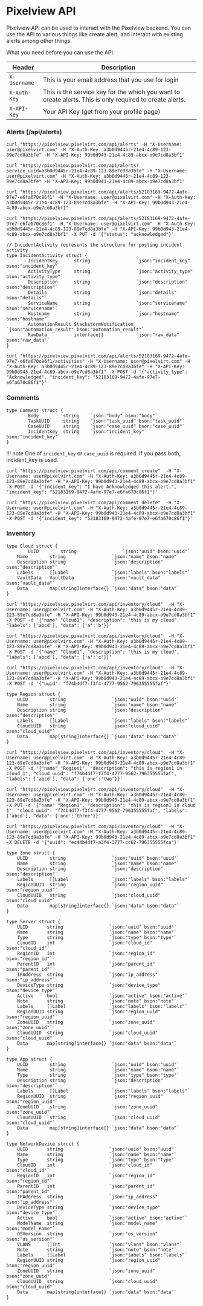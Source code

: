 # Pixelview API

Pixelview API can be used to interact with the Pixelview backend. You can use the API to various
things like create alert, and interact with existing alerts among other things.

What you need before you can use the API.

| Header       | Description                          |
| -------------| ------------------------------------ |
| `X-Username` | This is your email address that you use for login  |
| `X-Auth-Key` | This is the service key for the which you want to create alerts. This is only required to create alerts. |
| `X-API-Key`  | Your API Key (get from your profile page) |


### Alerts (/api/alerts)

``` shell title="Get all open alerts"
curl "https://pixelview.pixelvirt.com/api/alerts" -H "X-Username: user@pixelvirt.com" -H "X-Auth-Key: a3b0d9445r-21e4-4c89-123-89e7cd8a3bfe" -H "X-API-Key: 99b0d943-21e4-4c89-abcx-o9e7cd8a3bf1"
```

``` shell title="Get all open alerts for a given service"
curl "https://pixelview.pixelvirt.com/api/alerts?service_uuid=a3b0d9445r-21e4-4c89-123-89e7cd8a3bfe" -H "X-Username: user@pixelvirt.com" -H "X-Auth-Key: a3b0d9445r-21e4-4c89-123-89e7cd8a3bfe" -H "X-API-Key: 99b0d943-21e4-4c89-abcx-o9e7cd8a3bf1"
```

``` shell title="Get details of a given alert with incident_key"
curl "https://pixelview.pixelvirt.com/api/alerts/52183169-9472-4afe-97e7-e6fa670c86f1" -H "X-Username: user@pixelvirt.com" -H "X-Auth-Key: a3b0d9445r-21e4-4c89-123-89e7cd8a3bfe" -H "X-API-Key: 99b0d943-21e4-4c89-abcx-o9e7cd8a3bf1"
```

``` shell title="Update the status of an alert"
curl "https://pixelview.pixelvirt.com/api/alerts/52183169-9472-4afe-97e7-e6fa670c86f1" -H "X-Username: user@pixelvirt.com" -H "X-Auth-Key: a3b0d9445r-21e4-4c89-123-89e7cd8a3bfe" -H "X-API-Key: 99b0d943-21e4-4c89-abcx-o9e7cd8a3bf1" -X PUT -d '{"status": "acknowledged"}'
```

``` shell title="Type Incident Activity or Alert Activity"
// IncidentActivity represents the structure for posting incident activity
type IncidentActivity struct {
        IncidentKey      string                 `json:"incident_key" bson:"incident_key"`
        ActivityType     string                 `json:"activity_type" bson:"activity_type"`
        Description      string                 `json:"description" bson:"description"`
        Details          string                 `json:"details" bson:"details"`
        ServiceName      string                 `json:"servicename" bson:"servicename"`
        Hostname         string                 `json:"hostname" bson:"hostname"`
        AutomationResult StackstormNotification `json:"automation_result" bson:"automation_result"`
        RawData          interface{}            `json:"raw_data" bson:"raw_data"`
}
```

``` shell title="Add Activity to alert Timeline"
curl "https://pixelview.pixelvirt.com/api/alerts/52183169-9472-4afe-97e7-e6fa670c86f1/activities" -H "X-Username: user@pixelvirt.com" -H "X-Auth-Key: a3b0d9445r-21e4-4c89-123-89e7cd8a3bfe" -H "X-API-Key: 99b0d943-21e4-4c89-abcx-o9e7cd8a3bf1" -X POST -d '{"activity_type": "Acknowledged", "incident_key": "52183169-9472-4afe-97e7-e6fa670c86f1"}'
```

### Comments
``` shell title="Type Comment"
type Comment struct {
        Body         string    `json:"body" bson:"body"`
        TaskUUID     string    `json:"task_uuid" bson:"task_uuid"`
        CaseUUID     string    `json:"case_uuid" bson:"case_uuid"`
        IncidentKey  string    `json:"incident_key" bson:"incident_key"`
}
```

!!! note
    One of `incident_key` or `case_uuid` is required. If you pass both, incident_key is used.

``` shell title="Create/Add New Comment"
curl "https://pixelview.pixelvirt.com/api/comment_create"  -H "X-Username: user@pixelvirt.com" -H "X-Auth-Key: a3b0d9445r-21e4-4c89-123-89e7cd8a3bfe" -H "X-API-Key: 99b0d943-21e4-4c89-abcx-o9e7cd8a3bf1" -X POST -d '{"incident_key": "I have Acknowledged this alert.", "incident_key": "52183169-9472-4afe-97e7-e6fa670c86f1"}'
```

``` shell title="Delete a Comment"
curl "https://pixelview.pixelvirt.com/api/comment_delete"  -H "X-Username: user@pixelvirt.com" -H "X-Auth-Key: a3b0d9445r-21e4-4c89-123-89e7cd8a3bfe" -H "X-API-Key: 99b0d943-21e4-4c89-abcx-o9e7cd8a3bf1" -X POST -d '{"incident_key": "52183169-9472-4afe-97e7-e6fa670c86f1"}'
```

### Inventory

``` shell title="Type Inventory Cloud"
type Cloud struct {
        UUID        string                 `json:"uuid" bson:"uuid"`
	Name        string                 `json:"name" bson:"name"`
	Description string                 `json:"description" bson:"description"`
	Labels      []Label                `json:"labels" bson:"labels"`
	VaultData   VaultData              `json:"vault_data" bson:"vault_data"`
	Data        map[string]interface{} `json:"data" bson:"data"`
}
```

``` shell title="Create Inventory Cloud"
curl "https://pixelview.pixelvirt.com/api/inventory/cloud"  -H "X-Username: user@pixelvirt.com" -H "X-Auth-Key: a3b0d9445r-21e4-4c89-123-89e7cd8a3bfe" -H "X-API-Key: 99b0d943-21e4-4c89-abcx-o9e7cd8a3bf1" -X POST -d '{"name" "Cloud1", "description": "this is my cloud", "labels": ['abcd'], "data": {'a':'b'}}'
```

``` shell title="Update Inventory Cloud"
curl "https://pixelview.pixelvirt.com/api/inventory/cloud"  -H "X-Username: user@pixelvirt.com" -H "X-Auth-Key: a3b0d9445r-21e4-4c89-123-89e7cd8a3bfe" -H "X-API-Key: 99b0d943-21e4-4c89-abcx-o9e7cd8a3bf1" -X POST -d '{"name" "Cloud1", "description": "this is my cloud", "labels": ['abcd'], "data": {'a':'c'}}'
```

``` shell title="Delete Inventory Cloud"
curl "https://pixelview.pixelvirt.com/api/inventory/cloud"  -H "X-Username: user@pixelvirt.com" -H "X-Auth-Key: a3b0d9445r-21e4-4c89-123-89e7cd8a3bfe" -H "X-API-Key: 99b0d943-21e4-4c89-abcx-o9e7cd8a3bf1" -X POST -d '{"uuid": "f74b4df7-f3f4-4777-9562-796355555faf"}'
```

``` shell title="Type Inventory Region"
type Region struct {
	UUID        string                 `json:"uuid" bson:"uuid"`
	Name        string                 `json:"name" bson:"name"`
	Description string                 `json:"description" bson:"description"`
	Labels      []Label                `json:"labels" bson:"labels"`
	CloudUUID   string                 `json:"cloud_uuid" bson:"cloud_uuid"`
	Data        map[string]interface{} `json:"data" bson:"data"`
}
```

``` shell title="Create Inventory Region"
curl "https://pixelview.pixelvirt.com/api/inventory/cloud"  -H "X-Username: user@pixelvirt.com" -H "X-Auth-Key: a3b0d9445r-21e4-4c89-123-89e7cd8a3bfe" -H "X-API-Key: 99b0d943-21e4-4c89-abcx-o9e7cd8a3bf1" -X POST -d '{"name" "Region1", "description": "this is region1 in cloud 1", "cloud_uuid": "f74b4df7-f3f4-4777-9562-796355555faf", "labels": ['abcd'], "data": {'one':'two'}}'
```

``` shell title="Update Inventory Region"
curl "https://pixelview.pixelvirt.com/api/inventory/cloud"  -H "X-Username: user@pixelvirt.com" -H "X-Auth-Key: a3b0d9445r-21e4-4c89-123-89e7cd8a3bfe" -H "X-API-Key: 99b0d943-21e4-4c89-abcx-o9e7cd8a3bf1" -X PUT -d '{"name" "Region1", "description": "this is region1 in cloud 1", "cloud_uuid": "f74b4df7-f3f4-4777-9562-796355555faf", "labels": ['abcd'], "data": {'one':'three'}}'
```

``` shell title="Delete Inventory Region"
curl "https://pixelview.pixelvirt.com/api/inventory/cloud"  -H "X-Username: user@pixelvirt.com" -H "X-Auth-Key: a3b0d9445r-21e4-4c89-123-89e7cd8a3bfe" -H "X-API-Key: 99b0d943-21e4-4c89-abcx-o9e7cd8a3bf1" -X DELETE -d '{"uuid": "ec44b4df7-a3f4-3777-cc62-796355555fca"}'
```

``` shell title="Type Inventory Zone"
type Zone struct {
	UUID        string                 `json:"uuid" bson:"uuid"`
	Name        string                 `json:"name" bson:"name"`
	Description string                 `json:"description" bson:"description"`
	Labels      []Label                `json:"labels" bson:"labels"`
	RegionUUID  string                 `json:"region_uuid" bson:"region_uuid"`
	CloudUUID   string                 `json:"cloud_uuid" bson:"cloud_uuid"`
	Data        map[string]interface{} `json:"data" bson:"data"`
}
```

``` shell title="Type Inventory Server"
type Server struct {
	UUID       string                 `json:"uuid" bson:"uuid"`
	Name       string                 `json:"name" bson:"name"`
	Type       string                 `json:"type" bson:"type"`
	CloudID    int                    `json:"cloud_id" bson:"cloud_id"`
	RegionID   int                    `json:"region_id" bson:"region_id"`
	ParentID   int                    `json:"parent_id" bson:"parent_id"`
	IPAddress  string                 `json:"ip_address" bson:"ip_address"`
	DeviceType string                 `json:"device_type" bson:"device_type"`
	Active     bool                   `json:"active" bson:"active"`
	Note       string                 `json:"note" bson:"note"`
	Labels     []Label                `json:"labels" bson:"labels"`
	RegionUUID string                 `json:"region_uuid" bson:"region_uuid"`
	ZoneUUID   string                 `json:"zone_uuid" bson:"zone_uuid"`
	CloudUUID  string                 `json:"cloud_uuid" bson:"cloud_uuid"`
	Data       map[string]interface{} `json:"data" bson:"data"`
}
```

``` shell title="Type Inventory App"
type App struct {
	UUID        string                 `json:"uuid" bson:"uuid"`
	Name        string                 `json:"name" bson:"name"`
	Type        string                 `json:"type" bson:"type"`
	Description string                 `json:"description" bson:"description"`
	Labels      []Label                `json:"labels" bson:"labels"`
	RegionUUID  string                 `json:"region_uuid" bson:"region_uuid"`
	ZoneUUID    string                 `json:"zone_uuid" bson:"zone_uuid"`
	CloudUUID   string                 `json:"cloud_uuid" bson:"cloud_uuid"`
	Data        map[string]interface{} `json:"data" bson:"data"`
}
```

``` shell title="Type Inventory Netowrk Device"
type NetworkDevice struct {
	UUID       string                 `json:"uuid" bson:"uuid"`
	Name       string                 `json:"name" bson:"name"`
	Type       string                 `json:"type" bson:"type"`
	CloudID    int                    `json:"cloud_id" bson:"cloud_id"`
	RegionID   int                    `json:"region_id" bson:"region_id"`
	ParentID   int                    `json:"parent_id" bson:"parent_id"`
	IPAddress  string                 `json:"ip_address" bson:"ip_address"`
	DeviceType string                 `json:"device_type" bson:"device_type"`
	Active     bool                   `json:"active" bson:"active"`
	ModelName  string                 `json:"model_name" bson:"model_name"`
	OSVersion  string                 `json:"os_version" bson:"os_version"`
	VLANS      []int                  `json:"vlans" bson:"vlans"`
	Note       string                 `json:"note" bson:"note"`
	Labels     []Label                `json:"labels" bson:"labels"`
	RegionUUID string                 `json:"region_uuid" bson:"region_uuid"`
	ZoneUUID   string                 `json:"zone_uuid" bson:"zone_uuid"`
	CloudUUID  string                 `json:"cloud_uuid" bson:"cloud_uuid"`
	Data       map[string]interface{} `json:"data" bson:"data"`
}
```
